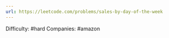 ```yaml
---
url: https://leetcode.com/problems/sales-by-day-of-the-week
---
```


Difficulty: #hard
Companies: #amazon